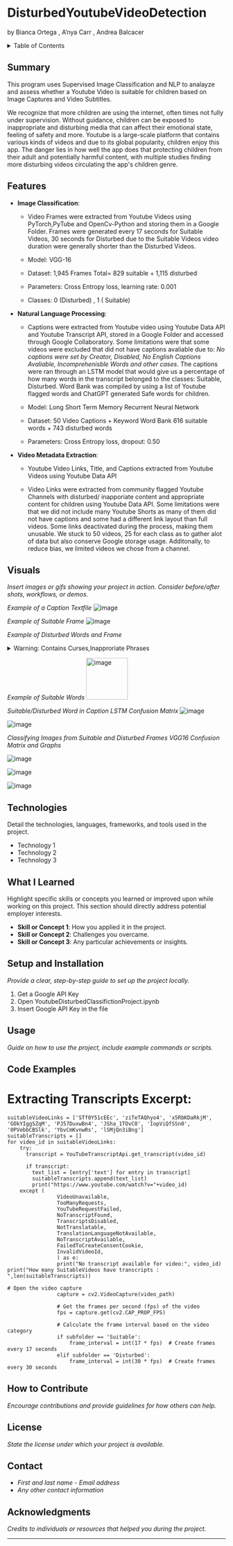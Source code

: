 # DisturbedYoutubeVideoDetection
by Bianca Ortega , A’nya Carr , Andrea Balcacer
<details>
<summary>Table of Contents</summary>
  
1. [Summary](#summary)
2. [Features](#features)
3. [Visuals](#visuals)
4. [Technologies](#technologies)
5. [What I Learned](#what-i-learned)
6. [Setup and Installation](#setup-and-installation)
7. [Usage](#usage)
8. [Code Examples](#code-examples)
9. [How to Contribute](#how-to-contribute)
10. [License](#license)
11. [Contact](#contact)
12. [Acknowledgments](#acknowledgments)

</details>

## Summary

This program uses Supervised Image Classification and NLP to analayze and assess whether a Youtube Video is suitable for children based on Image Captures and Video Subtitles.

We recognize that more children are using the internet, often times not fully under supervision. Without guidance, children can be exposed to inappropriate and disturbing media that can affect their emotional state, feeling of safety and more. Youtube is a large-scale platform that contains various kinds of videos and due to its global popularity, children enjoy this app. The danger lies in how well the app does that protecting children from their adult and potentially harmful content, with multiple studies finding more disturbing videos circulating the app's children genre.


## Features
- **Image Classification**:
  - Video Frames were extracted from Youtube Videos using PyTorch,PyTube and OpenCv-Python and storing them in a Google Folder. Frames were generated every 17 seconds for Suitable Videos, 30 seconds for Disturbed due to the Suitable Videos video duration were generally shorter than the Disturbed Videos.
    
  - Model: VGG-16
  - Dataset: 1,945 Frames Total= 829 suitable + 1,115 disturbed
  - Parameters: Cross Entropy loss, learning rate: 0.001
  - Classes: 0 (Disturbed) , 1 ( Suitable)
  
- **Natural Language Processing**:
  - Captions were extracted from Youtube video using Youtube Data API and Youtube Transcript API, stored in a Google Folder and accessed through Google Collaboratory. Some limitations were that some videos were excluded that did not have captions avaliable due to: *No captions were set by Creator, Disabled, No English Captions Avaliable, Incomprehenisble Words and other cases*. The captions were ran through an LSTM model that would give us a percentage of how many words in the transcript belonged to the classes: Suitable, Disturbed. Word Bank was compiled by using a list of Youtube flagged words and ChatGPT generated Safe words for children.
    
  - Model: Long Short Term Memory Recurrent Neural Network 
  - Dataset: 50 Video Captions + Keyword Word Bank 616 suitable words + 743 disturbed words
  - Parameters: Cross Entropy loss, dropout: 0.50
  
- **Video Metadata Extraction**:
  - Youtube Video Links, Title, and Captions extracted from Youtube Videos using Youtube Data API
 
  - Video Links were extracted from community flagged Youtube Channels with disturbed/ inapporiate content and appropriate content for children using Youtube Data API. Some limitations were that we did not include many Youtube Shorts as many of them did not have captions and some had a different link layout than full videos. Some links deactivated during the process, making them unusable. We stuck to 50 videos, 25 for each class as to gather alot of data but also conserve Google storage usage. Additonally, to reduce bias, we limited videos we chose from a channel.


## Visuals
*Insert images or gifs showing your project in action. Consider before/after shots, workflows, or demos.*

*Example of a Caption Textfile*
![image](https://github.com/A-nyaC/DisturbedYoutubeVideoDetection/assets/171085427/42509844-97d9-480f-86ae-c8b914278e5a)

*Example of Suitable Frame*
![image](https://github.com/A-nyaC/DisturbedYoutubeVideoDetection/assets/171085427/88bf8532-cf63-4e8f-a312-5e3769915569)

*Example of Disturbed Words and Frame*

<details>
  <summary>Warning: Contains Curses,Inapproriate Phrases</summary>
<img width="179" alt="image" src="https://github.com/A-nyaC/DisturbedYoutubeVideoDetection/assets/171085427/fca8df47-a6a4-4a73-819e-9159a714e41e">

![image](https://github.com/A-nyaC/DisturbedYoutubeVideoDetection/assets/171085427/3036a2b5-97f0-4668-9c4d-2178f0de6d67)
</details>

*Example of Suitable Words*
<img width="96" alt="image" src="https://github.com/A-nyaC/DisturbedYoutubeVideoDetection/assets/171085427/c0ac4a00-fff9-4496-a804-42aa641103fc">

*Suitable/Disturbed Word in Caption LSTM Confusion Matrix*
![image](https://github.com/A-nyaC/DisturbedYoutubeVideoDetection/assets/171085427/aa4e2be0-8972-4d84-a682-ba914f39be9b)

![image](https://github.com/A-nyaC/DisturbedYoutubeVideoDetection/assets/171085427/f419a57d-3ace-4205-839c-41f62a2e30e3)

*Classifying Images from Suitable and Disturbed Frames VGG16 Confusion Matrix and Graphs* 

![image](https://github.com/A-nyaC/DisturbedYoutubeVideoDetection/assets/171085427/4b2ee97c-f342-4fe8-ab3e-bb081de9c4c9)

![image](https://github.com/A-nyaC/DisturbedYoutubeVideoDetection/assets/171085427/f57e0e93-c554-47e3-9f54-00c5d0ec1443)

![image](https://github.com/A-nyaC/DisturbedYoutubeVideoDetection/assets/171085427/b4be44ae-1e6c-4e9e-b039-3c7db0ddad9b)


## Technologies
Detail the technologies, languages, frameworks, and tools used in the project.
- Technology 1
- Technology 2
- Technology 3

## What I Learned
Highlight specific skills or concepts you learned or improved upon while working on this project. This section should directly address potential employer interests.
- **Skill or Concept 1**: How you applied it in the project.
- **Skill or Concept 2**: Challenges you overcame.
- **Skill or Concept 3**: Any particular achievements or insights.

## Setup and Installation
*Provide a clear, step-by-step guide to set up the project locally.*
1. Get a Google API Key
2. Open YoutubeDisturbedClassifictionProject.ipynb
3. Insert Google API Key in the file


## Usage
*Guide on how to use the project, include example commands or scripts.*



## Code Examples

# Extracting Transcripts Excerpt:
```
suitableVideoLinks = ['STf0Y51cEEc', 'ziTeTAQhyo4', 'x5RbKDaRkjM', 'GOkYIggSZqM', 'PJ57DuxwBn4', 'JSha_1TOvC0', 'IopViQfSSn0', '0PVebbCBSlk', 'YbvCmKvnwRs', 'lSMjQn3iBng']
suitableTranscripts = []
for video_id in suitableVideoLinks:
    try:
      transcript = YouTubeTranscriptApi.get_transcript(video_id)

      if transcript:
        text_list = [entry['text'] for entry in transcript]
        suitableTranscripts.append(text_list)
        print("https://www.youtube.com/watch?v="+video_id)
    except (
                VideoUnavailable,
                TooManyRequests,
                YouTubeRequestFailed,
                NoTranscriptFound,
                TranscriptsDisabled,
                NotTranslatable,
                TranslationLanguageNotAvailable,
                NoTranscriptAvailable,
                FailedToCreateConsentCookie,
                InvalidVideoId,
                ) as e:
                print("No transcript available for video:", video_id)
print("How many SuitableVideos have transcripts : ",len(suitableTranscripts))

# Open the video capture
                capture = cv2.VideoCapture(video_path)

                # Get the frames per second (fps) of the video
                fps = capture.get(cv2.CAP_PROP_FPS)

                # Calculate the frame interval based on the video category
                if subfolder == 'Suitable':
                    frame_interval = int(17 * fps)  # Create frames every 17 seconds
                elif subfolder == 'Disturbed':
                    frame_interval = int(30 * fps)  # Create frames every 30 seconds

```

## How to Contribute
*Encourage contributions and provide guidelines for how others can help.*

## License
*State the license under which your project is available.*

## Contact
- *First and last name* - *Email address*
- *Any other contact information*

## Acknowledgments
*Credits to individuals or resources that helped you during the project.*

---
